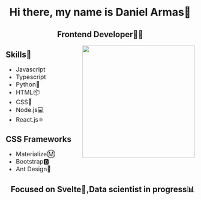 <h1 align="center">Hi there, my name is Daniel Armas👋</h1>
<h2 align="center">Frontend Developer👨‍💻</h2>
  <img align='right' src="https://media.giphy.com/media/ZeFG00TVXs54Pw4c8e/giphy.gif" width="300"/>
  <div align='left'>
    <h2>Skills🚀</h2>
    <ul style='font-size: 16px'>
      <li>Javascript</li>
      <li>Typescript</li>
      <li>Python🐍</li>
      <li>HTML📦</li>
      <li>CSS📱</li>
      <li>Node.js💻</li>
      <li>React.js⚛️</li>
    </ul>
  </div>
  <div align='left'>
    <h2>CSS Frameworks</h2>
    <ul style='font-size: 16px'>
      <li>MaterializeⓂ️</li>
      <li>Bootstrap🅱️</li>
      <li>Ant Design🐜</li>
    </ul>
  </div>
<h2 align='right'>Focused on Svelte🤫,Data scientist in progress📊</h2>
